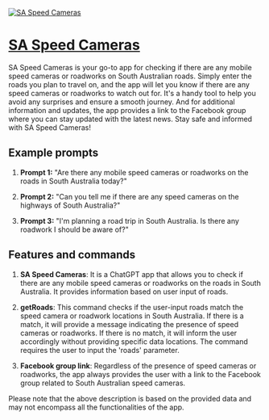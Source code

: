 [![SA Speed Cameras](https://files.oaiusercontent.com/file-bxcDH0kZRKkXJRqViA7jz25b?se=2123-10-14T11%3A37%3A40Z&sp=r&sv=2021-08-06&sr=b&rscc=max-age%3D31536000%2C%20immutable&rscd=attachment%3B%20filename%3Dicon.png&sig=KS11n1do7GENw74FSpl1uDBpEw67Gq0/Bohyxn/4KS0%3D)](https://chat.openai.com/g/g-F1EMXb3ZP-sa-speed-cameras)

# [SA Speed Cameras](https://chat.openai.com/g/g-F1EMXb3ZP-sa-speed-cameras)

SA Speed Cameras is your go-to app for checking if there are any mobile speed cameras or roadworks on South Australian roads. Simply enter the roads you plan to travel on, and the app will let you know if there are any speed cameras or roadworks to watch out for. It's a handy tool to help you avoid any surprises and ensure a smooth journey. And for additional information and updates, the app provides a link to the Facebook group where you can stay updated with the latest news. Stay safe and informed with SA Speed Cameras!

## Example prompts

1. **Prompt 1:** "Are there any mobile speed cameras or roadworks on the roads in South Australia today?"

2. **Prompt 2:** "Can you tell me if there are any speed cameras on the highways of South Australia?"

3. **Prompt 3:** "I'm planning a road trip in South Australia. Is there any roadwork I should be aware of?"

## Features and commands

1. **SA Speed Cameras**: It is a ChatGPT app that allows you to check if there are any mobile speed cameras or roadworks on the roads in South Australia. It provides information based on user input of roads.

2. **getRoads**: This command checks if the user-input roads match the speed camera or roadwork locations in South Australia. If there is a match, it will provide a message indicating the presence of speed cameras or roadworks. If there is no match, it will inform the user accordingly without providing specific data locations. The command requires the user to input the 'roads' parameter.

3. **Facebook group link**: Regardless of the presence of speed cameras or roadworks, the app always provides the user with a link to the Facebook group related to South Australian speed cameras.

Please note that the above description is based on the provided data and may not encompass all the functionalities of the app.